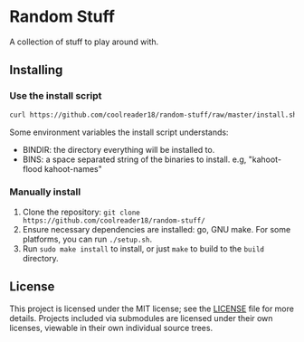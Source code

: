 # Random Stuff

A collection of stuff to play around with.

## Installing

### Use the install script

```sh
curl https://github.com/coolreader18/random-stuff/raw/master/install.sh -sSLf | sudo sh
```

Some environment variables the install script understands:
- BINDIR: the directory everything will be installed to.
- BINS: a space separated string of the binaries to install. e.g, "kahoot-flood kahoot-names"

### Manually install

1. Clone the repository: `git clone https://github.com/coolreader18/random-stuff/`
1. Ensure necessary dependencies are installed: go, GNU make. For some platforms, you can run `./setup.sh`.
1. Run `sudo make install` to install, or just `make` to build to the `build` directory.

## License
This project is licensed under the MIT license; see the [LICENSE](LICENSE) file for more details. Projects
included via submodules are licensed under their own licenses, viewable in their own individual source trees.
